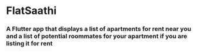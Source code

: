 # FlatSaathi 

### A Flutter app that displays a list of apartments for rent near you and a list of potential roommates for your apartment if you are listing it for rent
